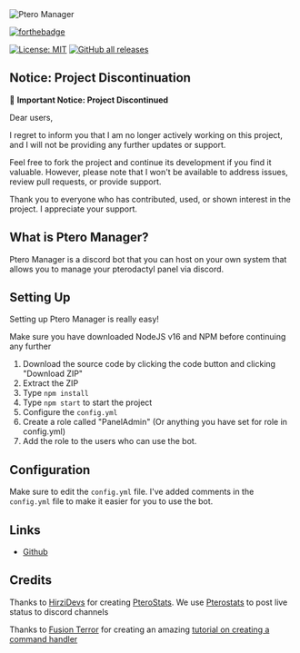 <img src="https://i.imgur.com/Krx2dub.png" alt="Ptero Manager" />

[![forthebadge](https://forthebadge.com/images/badges/made-with-javascript.svg)](https://www.javascript.com/)

[![License: MIT](https://img.shields.io/badge/license-MIT-blue.svg)](LICENSE)
[![GitHub all releases](https://img.shields.io/github/downloads/Owl1029/pteromanager/total)](https://github.com/Owl1029/pteromanager/releases/)

## Notice: Project Discontinuation

🚨 **Important Notice: Project Discontinued**

Dear users,

I regret to inform you that I am no longer actively working on this project, and I will not be providing any further updates or support.

Feel free to fork the project and continue its development if you find it valuable. However, please note that I won't be available to address issues, review pull requests, or provide support.

Thank you to everyone who has contributed, used, or shown interest in the project. I appreciate your support.

## What is Ptero Manager?
Ptero Manager is a discord bot that you can host on your own system that allows you to manage your pterodactyl panel via discord.

## Setting Up

Setting up Ptero Manager is really easy!

Make sure you have downloaded NodeJS v16 and NPM before continuing any further 

1. Download the source code by clicking the code button and clicking "Download ZIP"
2. Extract the ZIP
3. Type ```npm install```
4. Type ```npm start``` to start the project
5. Configure the ```config.yml```
6. Create a role called "PanelAdmin" (Or anything you have set for role in config.yml) 
7. Add the role to the users who can use the bot. 

## Configuration 
Make sure to edit the ```config.yml``` file. I've added comments in the ```config.yml``` file to make it easier for you to use the bot.

## Links
* [Github](https://github.com/Owl1029/pteromanager)

## Credits
Thanks to [HirziDevs](https://github.com/HirziDevs) for creating [PteroStats](https://github.com/HirziDevs/PteroStats). We use [Pterostats](https://github.com/HirziDevs/PteroStats) to post live status to discord channels

Thanks to [Fusion Terror](https://www.youtube.com/@FusionTerror) for creating an amazing [tutorial on creating a command handler](https://www.youtube.com/watch?v=HNH4V6Dhw6s)